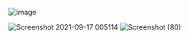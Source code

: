![image](https://user-images.githubusercontent.com/80004492/133671779-9345e9e1-b3d3-42b2-8133-4c7f3eafc939.png)

![Screenshot 2021-09-17 005114](https://user-images.githubusercontent.com/80004492/133672715-ef5b27e0-db6c-40d4-942a-631d248ccaab.png)
![Screenshot (80)](https://user-images.githubusercontent.com/80004492/133673438-c7dd4989-f031-4b33-abe8-7c27d2b79bf7.png)
